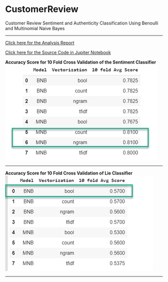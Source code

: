 # CustomerReview
Customer Review Sentiment and Authenticity Classification Using Benoulli and Multinomial Naive Bayes
***
[Click here for the Analysis Report]()

[Click here for the Source Code in Jupiter Notebook](https://github.com/toraaglobal/CustomerReview/blob/master/text_Benoulli_Multinomial_Naive_Bayes_Sci_kit_Learn.ipynb) 

**Accuracy Score for 10 Fold Cross Validation of the Sentiment Classifier**
![accuracy_score_sentiment](https://github.com/toraaglobal/CustomerReview/blob/master/accuracy_score_sentiment.jpg)

***

**Accuracy Score for 10 Fold Cross Validation of Lie Classifier**
![accuracy_score_lie](https://github.com/toraaglobal/CustomerReview/blob/master/Accuracy_Score_Lie.jpg)

***
